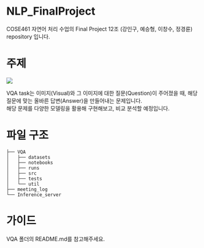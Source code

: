 # NLP_FinalProject



COSE461 자연어 처리 수업의 Final Project 12조 (강인구, 예승형, 이창수, 정경륜) repository 입니다.

# 주제

<a href="https://visualqa.org/"><img src="https://visualqa.org/static/img/main.png"></a>

VQA task는 이미지(Visual)와 그 이미지에 대한 질문(Question)이 주어졌을 때,
해당 질문에 맞는 올바른 답변(Answer)을 만들어내는 문제입니다.  
해당 문제를 다양한 모델링을 활용해 구현해보고, 비교 분석할 예정입니다.


# 파일 구조

```NLP_FinalProject
├── VQA
│   ├── datasets
│   ├── notebooks
│   ├── runs
│   ├── src
│   ├── tests
│   └── util
├── meeting_log
└── Inference_server
```

# 가이드
VQA 폴더의 README.md를 참고해주세요.